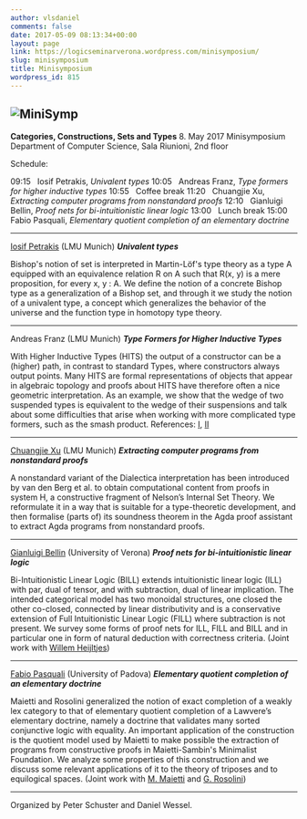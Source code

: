 ```yaml
---
author: vlsdaniel
comments: false
date: 2017-05-09 08:13:34+00:00
layout: page
link: https://logicseminarverona.wordpress.com/minisymposium/
slug: minisymposium
title: Minisymposium
wordpress_id: 815
---
```


## 




## ![MiniSymp](https://logicseminarverona.files.wordpress.com/2017/04/minisymp5.jpg)


**Categories, Constructions, Sets and Types**
8. May 2017
Minisymposium
Department of Computer Science, Sala Riunioni, 2nd floor

Schedule:

09:15   Iosif Petrakis, _Univalent types_
10:05   Andreas Franz, _Type formers for higher inductive types_
10:55   Coffee break
11:20   Chuangjie Xu, _Extracting computer programs from nonstandard proofs_
12:10   Gianluigi Bellin, _Proof nets for bi-intuitionistic linear logic_
13:00   Lunch break
15:00   Fabio Pasquali, _Elementary quotient completion of an elementary doctrine_

___

[Iosif Petrakis](http://www.mathematik.uni-muenchen.de/~petrakis/) (LMU Munich)
_**Univalent types**_

Bishop's notion of set is interpreted in Martin-Löf's type theory as a type A equipped with an equivalence relation R on A such that R(x, y) is a mere proposition, for every x, y : A. We define the notion of a concrete Bishop type as a generalization of a Bishop set, and through it we study the notion of a univalent type, a concept which generalizes the behavior of the universe and the function type in homotopy type theory.

___

Andreas Franz (LMU Munich)
_**Type Formers for Higher Inductive Types**_










With Higher Inductive Types (HITS) the output of a constructor can be a (higher) path, in contrast to standard Types, where constructors always output points. Many HITS are formal representations of objects that appear in algebraic topology and proofs about HITS have therefore often a nice geometric interpretation. As an example, we show that the wedge of two suspended types is equivalent to the wedge of their suspensions and talk about some difficulties that arise when working with more complicated type formers, such as the smash product.
References: [I](https://arxiv.org/pdf/1606.05916.pdf), [II](https://homotopytypetheory.org/book/)

___

[Chuangjie Xu](http://www.mathematik.uni-muenchen.de/~xu/) (LMU Munich)
_**Extracting computer programs from nonstandard proofs**_

A nonstandard variant of the Dialectica interpretation has been introduced by van den Berg et al. to obtain computational content from proofs in system H, a constructive fragment of Nelson’s Internal Set Theory. We reformulate it in a way that is suitable for a type-theoretic development, and then formalise (parts of) its soundness theorem in the Agda proof assistant to extract Agda programs from nonstandard proofs.

___

[Gianluigi Bellin](http://profs.sci.univr.it/~bellin/) (University of Verona)
_**Proof nets for bi-intuitionistic linear logic**_

















Bi-Intuitionistic Linear Logic (BILL) extends intuitionistic linear logic (ILL) with par, dual of tensor, and with subtraction, dual of linear implication. The intended categorical model has two monoidal structures, one closed the other co-closed, connected by linear distributivity and is a conservative extension of Full Intuitionistic Linear Logic (FILL) where subtraction is not present. We survey some forms of proof nets for ILL, FILL and BILL and in particular one in form of natural deduction with correctness criteria.
(Joint work with [Willem Heijltjes](http://www.cs.bath.ac.uk/~wbh22/))

___







[Fabio Pasquali](http://www.math.unipd.it/en/department/people/user.php?usertype=7&user=897) (University of Padova)
_**Elementary quotient completion of an elementary doctrine**_

Maietti and Rosolini generalized the notion of exact completion of a weakly lex category to that of elementary quotient completion of a Lawvere’s elementary doctrine, namely a doctrine that validates many sorted conjunctive logic with equality.
An important application of the construction is the quotient model used by Maietti to make possible the extraction of programs from constructive proofs in Maietti-Sambin's Minimalist Foundation.
We analyze some properties of this construction and we discuss some relevant applications of it to the theory of triposes and to equilogical spaces.
(Joint work with [M. Maietti](http://www.math.unipd.it/~maietti/) and [G. Rosolini](http://www.dima.unige.it/~rosolini/))

___

Organized by Peter Schuster and Daniel Wessel.



